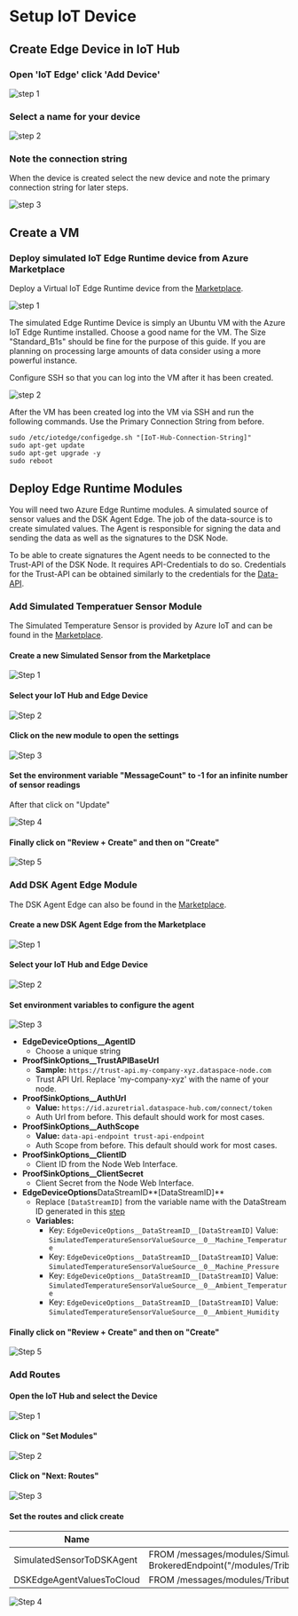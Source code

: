 # Setup IoT Device

## Create Edge Device in IoT Hub

### Open 'IoT Edge' click 'Add Device'

![step 1](img/iot-hub-0.png)

### Select a name for your device

![step 2](img/iot-hub-1.png)

### Note the connection string

When the device is created select the new device and note the primary connection string for later steps.

![step 3](img/iot-hub-2.png)

## Create a VM

### Deploy simulated IoT Edge Runtime device from Azure Marketplace

Deploy a Virtual IoT Edge Runtime device from the [Marketplace](https://azuremarketplace.microsoft.com/en-us/marketplace/apps/microsoft_iot_edge.iot_edge_vm_ubuntu?tab=Overview).

![step 1](img/edge-runtime-0.png)

The simulated Edge Runtime Device is simply an Ubuntu VM with the Azure IoT Edge Runtime installed. Choose a good name for the VM. The Size "Standard_B1s" should be fine for the purpose of this guide. If you are planning on processing large amounts of data consider using a more powerful instance.

Configure SSH so that you can log into the VM after it has been created.

![step 2](img/edge-runtime-1.png)

After the VM has been created log into the VM via SSH and run the following commands. Use the Primary Connection String from before.

    sudo /etc/iotedge/configedge.sh "[IoT-Hub-Connection-String]"
    sudo apt-get update
    sudo apt-get upgrade -y
    sudo reboot

## Deploy Edge Runtime Modules

You will need two Azure Edge Runtime modules. A simulated source of sensor values and the DSK Agent Edge. The job of the data-source is to create simulated values. The Agent is responsible for signing the data and sending the data as well as the signatures to the DSK Node.

To be able to create signatures the Agent needs to be connected to the Trust-API of the DSK Node. It requires API-Credentials to do so. Credentials for the Trust-API can be obtained similarly to the credentials for the [Data-API](../install-bridge/#find-the-node-credentials).

### Add Simulated Temperatuer Sensor Module

The Simulated Temperature Sensor is provided by Azure IoT and can be found in the [Marketplace](https://azuremarketplace.microsoft.com/en-us/marketplace/apps/azure-iot.simulated-temperature-sensor?tab=Overview).

#### Create a new Simulated Sensor from the Marketplace

![Step 1](img/simulated-temp-sensor-1.png)

#### Select your IoT Hub and Edge Device

![Step 2](img/simulated-temp-sensor-2.png)

#### Click on the new module to open the settings

![Step 3](img/simulated-temp-sensor-3.png)

#### Set the environment variable "MessageCount" to -1 for an infinite number of sensor readings

After that click on "Update"

![Step 4](img/simulated-temp-sensor-4.png)

#### Finally click on "Review + Create" and then on "Create"

![Step 5](img/simulated-temp-sensor-5.png)

### Add DSK Agent Edge Module

The DSK Agent Edge can also be found in the [Marketplace](https://azuremarketplace.microsoft.com/en-us/marketplace/apps/tributechsolutionsgmbh1582568815297.57601ccd-62c3-4842-9f73-3dadd3de5b74?tab=Overview).

#### Create a new DSK Agent Edge from the Marketplace

![Step 1](img/agent-1.png)

#### Select your IoT Hub and Edge Device

![Step 2](img/agent-2.png)

#### Set environment variables to configure the agent

![Step 3](img/agent-3.png)

- **EdgeDeviceOptions\_\_AgentID**
  - Choose a unique string
- **ProofSinkOptions\_\_TrustAPIBaseUrl**
  - **Sample:** `https://trust-api.my-company-xyz.dataspace-node.com`
  - Trust API Url. Replace 'my-company-xyz' with the name of your node.
- **ProofSinkOptions\_\_AuthUrl**
  - **Value:** `https://id.azuretrial.dataspace-hub.com/connect/token`
  - Auth Url from before. This default should work for most cases.
- **ProofSinkOptions\_\_AuthScope**
  - **Value:** `data-api-endpoint trust-api-endpoint`
  - Auth Scope from before. This default should work for most cases.
- **ProofSinkOptions\_\_ClientID**
  - Client ID from the Node Web Interface.
- **ProofSinkOptions\_\_ClientSecret**
  - Client Secret from the Node Web Interface.
- **EdgeDeviceOptions**DataStreamID**[DataStreamID]**
  - Replace `[DataStreamID]` from the variable name with the DataStream ID generated in this [step](../create-dataset)
  - **Variables:**
    - Key: `EdgeDeviceOptions__DataStreamID__[DataStreamID]` Value: `SimulatedTemperatureSensorValueSource__0__Machine_Temperature`
    - Key: `EdgeDeviceOptions__DataStreamID__[DataStreamID]` Value: `SimulatedTemperatureSensorValueSource__0__Machine_Pressure`
    - Key: `EdgeDeviceOptions__DataStreamID__[DataStreamID]` Value: `SimulatedTemperatureSensorValueSource__0__Ambient_Temperature`
    - Key: `EdgeDeviceOptions__DataStreamID__[DataStreamID]` Value: `SimulatedTemperatureSensorValueSource__0__Ambient_Humidity`

#### Finally click on "Review + Create" and then on "Create"

![Step 5](img/agent-4.png)

### Add Routes

#### Open the IoT Hub and select the Device

![Step 1](img/routes-1.png)

#### Click on "Set Modules"

![Step 2](img/routes-2.png)

#### Click on "Next: Routes"

![Step 3](img/routes-3.png)

#### Set the routes and click create

| Name                      | Route                                                                                                                                                                  |
| ------------------------- | ---------------------------------------------------------------------------------------------------------------------------------------------------------------------- |
| SimulatedSensorToDSKAgent | FROM /messages/modules/SimulatedTemperatureSensor/outputs/temperatureOutput INTO BrokeredEndpoint("/modules/TributechDataSpaceAgent/inputs/AzureSimulatedSensorValue") |
| DSKEdgeAgentValuesToCloud | FROM /messages/modules/TributechDataSpaceAgent/outputs/ValueSink INTO $upstream                                                                                        |

![Step 4](img/routes-4.png)
